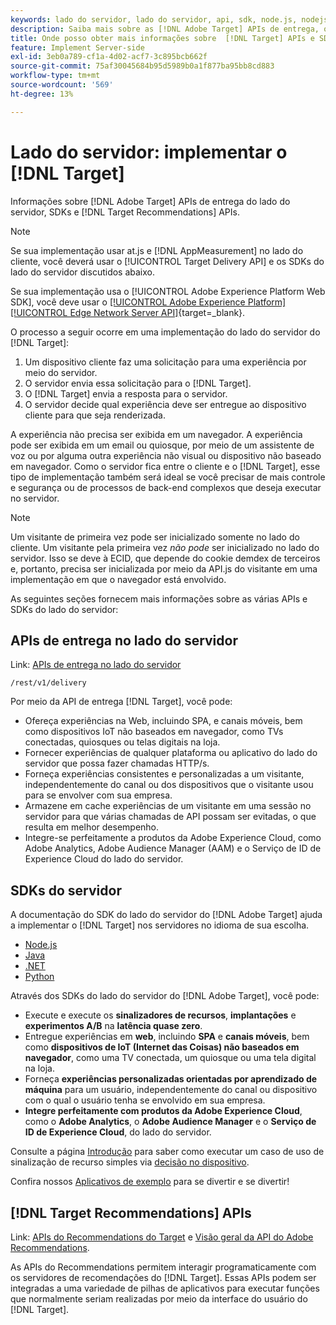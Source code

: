 ```yaml
---
keywords: lado do servidor, lado do servidor, api, sdk, node.js, nodejs, node js, api de recomendações, api, apis, server side1
description: Saiba mais sobre as [!DNL Adobe Target] APIs de entrega, os SDKs e as [!DNL Target Recommendations] APIs do lado do servidor.
title: Onde posso obter mais informações sobre  [!DNL Target] APIs e SDKs de entrega no lado do servidor?
feature: Implement Server-side
exl-id: 3eb0a789-cf1a-4d02-acf7-3c895bcb662f
source-git-commit: 75af30045684b95d5989b0a1f877ba95bb8cd883
workflow-type: tm+mt
source-wordcount: '569'
ht-degree: 13%

---
```


# Lado do servidor: implementar o [!DNL Target]

Informações sobre [!DNL Adobe Target] APIs de entrega do lado do servidor, SDKs e [!DNL Target Recommendations] APIs.

>[!NOTE]
>
>Se sua implementação usar at.js e [!DNL AppMeasurement] no lado do cliente, você deverá usar o [!UICONTROL Target Delivery API] e os SDKs do lado do servidor discutidos abaixo.
>
>Se sua implementação usa o [!UICONTROL Adobe Experience Platform Web SDK], você deve usar o [[!UICONTROL Adobe Experience Platform] [!UICONTROL Edge Network Server API]](https://experienceleague.adobe.com/en/docs/experience-platform/edge-network-server-api/overview){target=_blank}.

O processo a seguir ocorre em uma implementação do lado do servidor do [!DNL Target]:

1. Um dispositivo cliente faz uma solicitação para uma experiência por meio do servidor.
1. O servidor envia essa solicitação para o [!DNL Target].
1. O [!DNL Target] envia a resposta para o servidor.
1. O servidor decide qual experiência deve ser entregue ao dispositivo cliente para que seja renderizada.

A experiência não precisa ser exibida em um navegador. A experiência pode ser exibida em um email ou quiosque, por meio de um assistente de voz ou por alguma outra experiência não visual ou dispositivo não baseado em navegador. Como o servidor fica entre o cliente e o [!DNL Target], esse tipo de implementação também será ideal se você precisar de mais controle e segurança ou de processos de back-end complexos que deseja executar no servidor.

>[!NOTE]
>
>Um visitante de primeira vez pode ser inicializado somente no lado do cliente. Um visitante pela primeira vez *não pode* ser inicializado no lado do servidor. Isso se deve à ECID, que depende do cookie demdex de terceiros e, portanto, precisa ser inicializada por meio da API.js do visitante em uma implementação em que o navegador está envolvido.

As seguintes seções fornecem mais informações sobre as várias APIs e SDKs do lado do servidor:

## APIs de entrega no lado do servidor

Link: [APIs de entrega no lado do servidor](/help/dev/implement/delivery-api/overview.md)

`/rest/v1/delivery`

Por meio da API de entrega [!DNL Target], você pode:

* Ofereça experiências na Web, incluindo SPA, e canais móveis, bem como dispositivos IoT não baseados em navegador, como TVs conectadas, quiosques ou telas digitais na loja.
* Fornecer experiências de qualquer plataforma ou aplicativo do lado do servidor que possa fazer chamadas HTTP/s.
* Forneça experiências consistentes e personalizadas a um visitante, independentemente do canal ou dos dispositivos que o visitante usou para se envolver com sua empresa.
* Armazene em cache experiências de um visitante em uma sessão no servidor para que várias chamadas de API possam ser evitadas, o que resulta em melhor desempenho.
* Integre-se perfeitamente a produtos da Adobe Experience Cloud, como Adobe Analytics, Adobe Audience Manager (AAM) e o Serviço de ID de Experience Cloud do lado do servidor.

## SDKs do servidor

A documentação do SDK do lado do servidor do [!DNL Adobe Target] ajuda a implementar o [!DNL Target] nos servidores no idioma de sua escolha.

* [Node.js](node-js/overview.md)
* [Java](java/overview.md)
* [.NET](net/overview.md)
* [Python](python/overview.md)

Através dos SDKs do lado do servidor do [!DNL Adobe Target], você pode:

* Execute e execute os **sinalizadores de recursos**, **implantações** e **experimentos A/B** na **latência quase zero**.
* Entregue experiências em **web**, incluindo **SPA** e **canais móveis**, bem como **dispositivos de IoT (Internet das Coisas) não baseados em navegador**, como uma TV conectada, um quiosque ou uma tela digital na loja.
* Forneça **experiências personalizadas orientadas por aprendizado de máquina** para um usuário, independentemente do canal ou dispositivo com o qual o usuário tenha se envolvido em sua empresa.
* **Integre perfeitamente com produtos da Adobe Experience Cloud**, como o **Adobe Analytics**, o **Adobe Audience Manager** e o **Serviço de ID de Experience Cloud**, do lado do servidor.

Consulte a página [Introdução](sdk-guides/getting-started/getting-started.md) para saber como executar um caso de uso de sinalização de recurso simples via [decisão no dispositivo](sdk-guides/on-device-decisioning/overview.md).

Confira nossos [Aplicativos de exemplo](sdk-guides/sample-apps/sample-apps.md) para se divertir e se divertir!

## [!DNL Target Recommendations] APIs

Link: [APIs do Recommendations do Target](https://developers.adobetarget.com/api/recommendations) e [Visão geral da API do Adobe Recommendations](../../before-administer/recs-api/overview.md).

As APIs do Recommendations permitem interagir programaticamente com os servidores de recomendações do [!DNL Target]. Essas APIs podem ser integradas a uma variedade de pilhas de aplicativos para executar funções que normalmente seriam realizadas por meio da interface do usuário do [!DNL Target].
